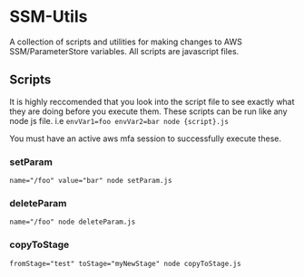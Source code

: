 # SSM-Utils

A collection of scripts and utilities for making changes to AWS SSM/ParameterStore variables.
All scripts are javascript files.

## Scripts
It is highly reccomended that you look into the script file to see exactly what they are doing before you execute them.
These scripts can be run like any node js file. i.e `envVar1=foo envVar2=bar node {script}.js`

You must have an active aws mfa session to successfully execute these.


### setParam
`name="/foo" value="bar" node setParam.js`


### deleteParam
`name="/foo" node deleteParam.js`

### copyToStage
`fromStage="test" toStage="myNewStage" node copyToStage.js`
